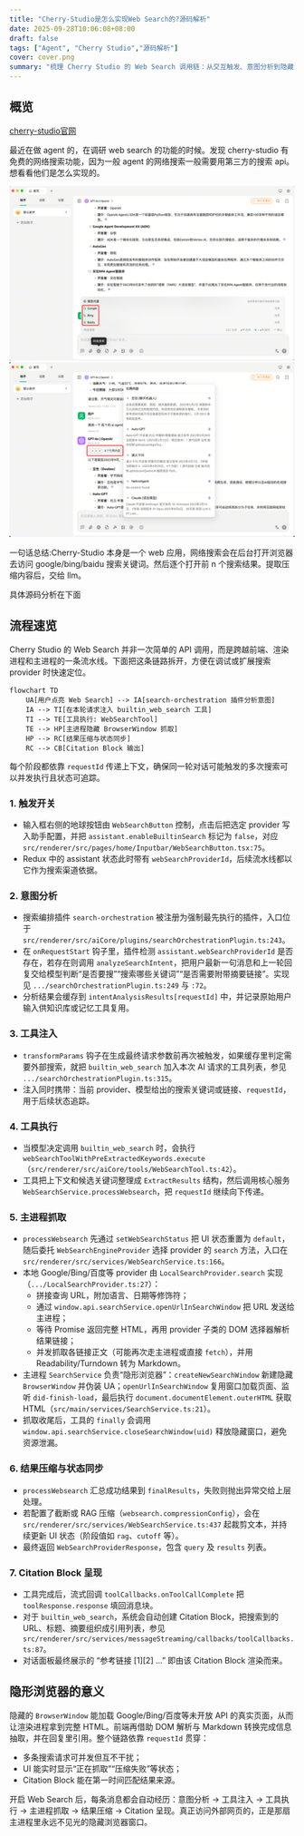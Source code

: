 ```yaml
---
title: "Cherry-Studio是怎么实现Web Search的?源码解析"
date: 2025-09-28T10:06:08+08:00
draft: false
tags: ["Agent", "Cherry Studio","源码解析"]
cover: cover.png
summary: "梳理 Cherry Studio 的 Web Search 调用链：从交互触发、意图分析到隐藏浏览器抓取与引用呈现的完整实现。"
---
```


## 概览
[cherry-studio官网](https://www.cherry-ai.com/)

最近在做 agent 的，在调研 web search 的功能的时候。发现 cherry-studio 有免费的网络搜索功能，因为一般 agent 的网络搜索一般需要用第三方的搜索 api。想看看他们是怎么实现的。

<div class="image-grid">
  <img src="web-search-tool.png" alt="网络搜索" loading="lazy">
  <img src="featch-content.png" alt="搜索结果" loading="lazy">
</div>

一句话总结:Cherry-Studio 本身是一个 web 应用，网络搜索会在后台打开浏览器去访问 google/bing/baidu 搜索关键词。然后逐个打开前 n 个搜索结果。提取压缩内容后，交给 llm。

具体源码分析在下面

## 流程速览

Cherry Studio 的 Web Search 并非一次简单的 API 调用，而是跨越前端、渲染进程和主进程的一条流水线。下面把这条链路拆开，方便在调试或扩展搜索 provider 时快速定位。

```mermaid
flowchart TD
    UA[用户点亮 Web Search] --> IA[search-orchestration 插件分析意图]
    IA --> TI[在本轮请求注入 builtin_web_search 工具]
    TI --> TE[工具执行: WebSearchTool]
    TE --> HP[主进程隐藏 BrowserWindow 抓取]
    HP --> RC[结果压缩与状态同步]
    RC --> CB[Citation Block 输出]
```

每个阶段都依靠 `requestId` 传递上下文，确保同一轮对话可能触发的多次搜索可以并发执行且状态可追踪。

### 1. 触发开关

- 输入框右侧的地球按钮由 `WebSearchButton` 控制，点击后把选定 provider 写入助手配置，并把 `assistant.enableBuiltinSearch` 标记为 `false`，对应 `src/renderer/src/pages/home/Inputbar/WebSearchButton.tsx:75`。
- Redux 中的 assistant 状态此时带有 `webSearchProviderId`，后续流水线都以它作为搜索渠道依据。

### 2. 意图分析

- 搜索编排插件 `search-orchestration` 被注册为强制最先执行的插件，入口位于 `src/renderer/src/aiCore/plugins/searchOrchestrationPlugin.ts:243`。
- 在 `onRequestStart` 钩子里，插件检测 `assistant.webSearchProviderId` 是否存在，若存在则调用 `analyzeSearchIntent`，把用户最新一句消息和上一轮回复交给模型判断“是否要搜”“搜索哪些关键词”“是否需要附带摘要链接”。实现见 `.../searchOrchestrationPlugin.ts:249` 与 `:72`。
- 分析结果会缓存到 `intentAnalysisResults[requestId]` 中，并记录原始用户输入供知识库或记忆工具复用。

### 3. 工具注入

- `transformParams` 钩子在生成最终请求参数前再次被触发，如果缓存里判定需要外部搜索，就把 `builtin_web_search` 加入本次 AI 请求的工具列表，参见 `.../searchOrchestrationPlugin.ts:315`。
- 注入同时携带：当前 provider、模型给出的搜索关键词或链接、`requestId`，用于后续状态追踪。

### 4. 工具执行

- 当模型决定调用 `builtin_web_search` 时，会执行 `webSearchToolWithPreExtractedKeywords.execute`（`src/renderer/src/aiCore/tools/WebSearchTool.ts:42`）。
- 工具把上下文和候选关键词整理成 `ExtractResults` 结构，然后调用核心服务 `WebSearchService.processWebsearch`，把 `requestId` 继续向下传递。

### 5. 主进程抓取

- `processWebsearch` 先通过 `setWebSearchStatus` 把 UI 状态重置为 `default`，随后委托 `WebSearchEngineProvider` 选择 provider 的 `search` 方法，入口在 `src/renderer/src/services/WebSearchService.ts:166`。
- 本地 Google/Bing/百度等 provider 由 `LocalSearchProvider.search` 实现（`.../LocalSearchProvider.ts:27`）：
  - 拼接查询 URL，附加语言、日期等修饰符；
  - 通过 `window.api.searchService.openUrlInSearchWindow` 把 URL 发送给主进程；
  - 等待 Promise 返回完整 HTML，再用 provider 子类的 DOM 选择器解析结果链接；
  - 并发抓取各链接正文（可能再次走主进程或直接 `fetch`），并用 Readability/Turndown 转为 Markdown。
- 主进程 `SearchService` 负责“隐形浏览器”：`createNewSearchWindow` 新建隐藏 `BrowserWindow` 并伪装 UA；`openUrlInSearchWindow` 复用窗口加载页面、监听 `did-finish-load`，最后执行 `document.documentElement.outerHTML` 获取 HTML（`src/main/services/SearchService.ts:21`）。
- 抓取收尾后，工具的 `finally` 会调用 `window.api.searchService.closeSearchWindow(uid)` 释放隐藏窗口，避免资源泄漏。

### 6. 结果压缩与状态同步

- `processWebsearch` 汇总成功结果到 `finalResults`，失败则抛出异常交给上层处理。
- 若配置了截断或 RAG 压缩（`websearch.compressionConfig`），会在 `src/renderer/src/services/WebSearchService.ts:437` 起裁剪文本，并持续更新 UI 状态（阶段值如 `rag`、`cutoff` 等）。
- 最终返回 `WebSearchProviderResponse`，包含 `query` 及 `results` 列表。

### 7. Citation Block 呈现

- 工具完成后，流式回调 `toolCallbacks.onToolCallComplete` 把 `toolResponse.response` 填回消息块。
- 对于 `builtin_web_search`，系统会自动创建 Citation Block，把搜索到的 URL、标题、摘要组织成引用列表，参见 `src/renderer/src/services/messageStreaming/callbacks/toolCallbacks.ts:87`。
- 对话面板最终展示的 “参考链接 [1][2] …” 即由该 Citation Block 渲染而来。

## 隐形浏览器的意义

隐藏的 `BrowserWindow` 能加载 Google/Bing/百度等未开放 API 的真实页面，从而让渲染进程拿到完整 HTML。前端再借助 DOM 解析与 Markdown 转换完成信息抽取，并在回复里引用。整个链路依靠 `requestId` 贯穿：

- 多条搜索请求可并发但互不干扰；
- UI 能实时显示“正在抓取”“压缩失败”等状态；
- Citation Block 能在第一时间匹配结果来源。

开启 Web Search 后，每条消息都会自动经历：意图分析 → 工具注入 → 工具执行 → 主进程抓取 → 结果压缩 → Citation 呈现。真正访问外部网页的，正是那扇主进程里永远不见光的隐藏浏览器窗口。
